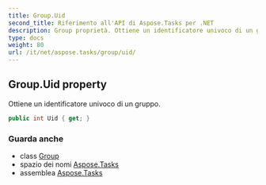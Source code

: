 ```yaml
---
title: Group.Uid
second_title: Riferimento all'API di Aspose.Tasks per .NET
description: Group proprietà. Ottiene un identificatore univoco di un gruppo.
type: docs
weight: 80
url: /it/net/aspose.tasks/group/uid/
---
```

## Group.Uid property

Ottiene un identificatore univoco di un gruppo.

```csharp
public int Uid { get; }
```

### Guarda anche

* class [Group](../)
* spazio dei nomi [Aspose.Tasks](../../group/)
* assemblea [Aspose.Tasks](../../../)


